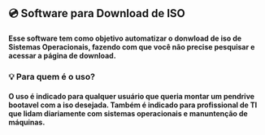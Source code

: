 ## 💿 Software para Download de ISO

#### Esse software tem como objetivo automatizar o donwload de iso de Sistemas Operacionais, fazendo com que você não precise pesquisar e acessar a página de download.

### 💡 Para quem é o uso?

#### O uso é indicado para qualquer usuário que queria montar um pendrive bootavel com a iso desejada. Também é indicado para profissional de TI que lidam diariamente com sistemas operacionais e manuntenção de máquinas.

